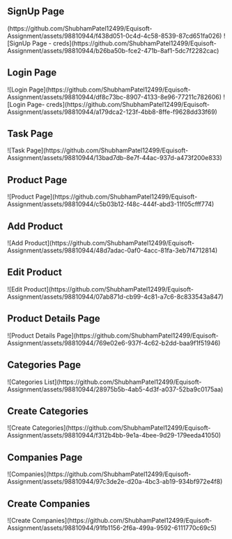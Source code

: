 <h2>SignUp Page</h2>
(https://github.com/ShubhamPatel12499/Equisoft-Assignment/assets/98810944/f438d051-0c4d-4c58-8539-87cd651fa026)
![SignUp Page - creds](https://github.com/ShubhamPatel12499/Equisoft-Assignment/assets/98810944/b26ba50b-fce2-471b-8af1-5dc7f2282cac)

<h2>Login Page</h2>
![Login Page](https://github.com/ShubhamPatel12499/Equisoft-Assignment/assets/98810944/df8c73bc-8907-4133-8e96-77211c782606)
![Login Page- creds](https://github.com/ShubhamPatel12499/Equisoft-Assignment/assets/98810944/a179dca2-123f-4bb8-8ffe-f9628dd33f69)

<h2>Task Page</h2>
![Task Page](https://github.com/ShubhamPatel12499/Equisoft-Assignment/assets/98810944/13bad7db-8e7f-44ac-937d-a473f200e833)

<h2>Product Page</h2>
![Product Page](https://github.com/ShubhamPatel12499/Equisoft-Assignment/assets/98810944/c5b03b12-f48c-444f-abd3-11f05cfff774)

<h2>Add Product</h2>
![Add Product](https://github.com/ShubhamPatel12499/Equisoft-Assignment/assets/98810944/48d7adac-0af0-4acc-81fa-3eb7f4712814)

<h2>Edit Product</h2>
![Edit Product](https://github.com/ShubhamPatel12499/Equisoft-Assignment/assets/98810944/07ab871d-cb99-4c81-a7c6-8c833543a847)

<h2>Product Details Page</h2>
![Product Details Page](https://github.com/ShubhamPatel12499/Equisoft-Assignment/assets/98810944/769e02e6-937f-4c62-b2dd-baa9f1f51946)

<h2>Categories Page</h2>
![Categories List](https://github.com/ShubhamPatel12499/Equisoft-Assignment/assets/98810944/28975b5b-4ab5-4d3f-a037-52ba9c0175aa)

<h2>Create Categories</h2>
![Create Categories](https://github.com/ShubhamPatel12499/Equisoft-Assignment/assets/98810944/f312b4bb-9e1a-4bee-9d29-179eeda41050)

<h2>Companies Page</h2>
![Companies](https://github.com/ShubhamPatel12499/Equisoft-Assignment/assets/98810944/97c3de2e-d20a-4bc3-ab19-934bf972e4f8)

<h2>Create Companies</h2>
![Create Companies](https://github.com/ShubhamPatel12499/Equisoft-Assignment/assets/98810944/91fb1156-2f6a-499a-9592-6111770c69c5)
